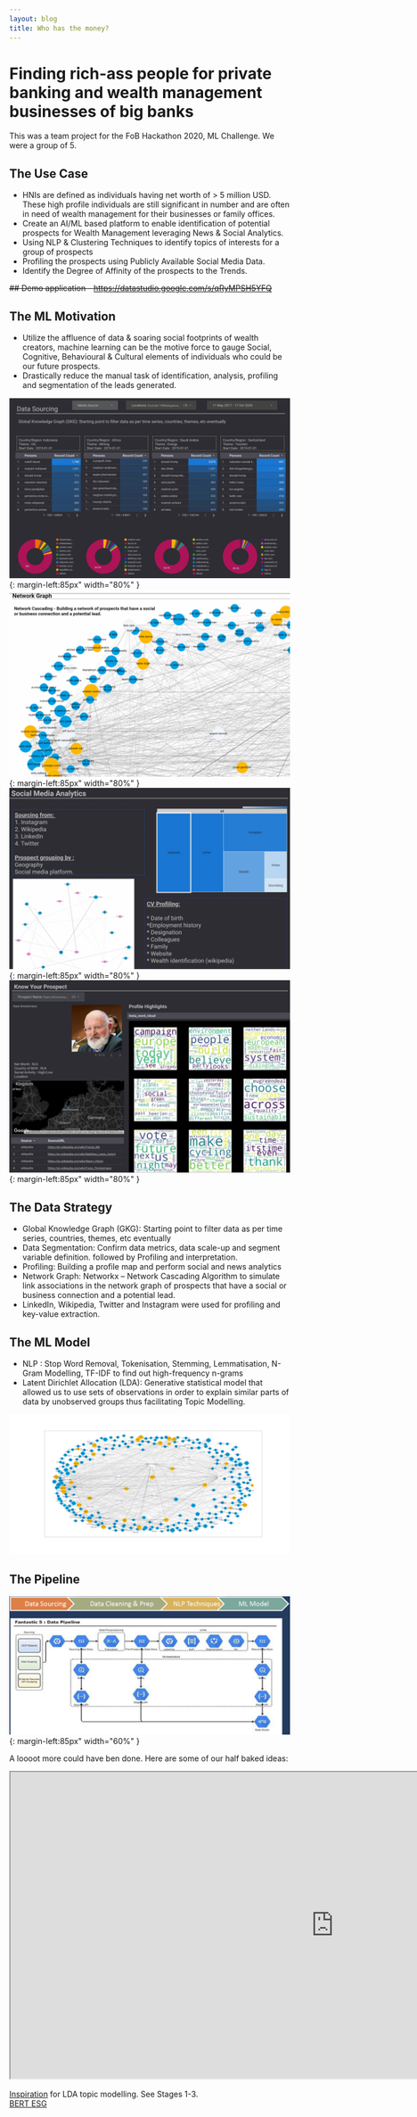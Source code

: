 ```yaml
---
layout: blog
title: Who has the money?
---
```

# Finding rich-ass people for private banking and wealth management businesses of big banks
This was a team project for the FoB Hackathon 2020, ML Challenge. We were a group of 5.

## The Use Case
- HNIs are defined as individuals having net worth of > 5 million USD. These high profile individuals are still significant in number and are often in need of wealth management for their businesses or family offices.
- Create an AI/ML based platform to enable identification of potential prospects for Wealth Management leveraging News & Social Analytics.
- Using NLP & Clustering Techniques to identify topics of interests for a group of prospects
- Profiling the prospects using Publicly Available Social Media Data.
- Identify the Degree of Affinity of the prospects to the Trends.

<s>## Demo application - https://datastudio.google.com/s/qRyMPSH5YFQ</s>

## The ML Motivation
- Utilize the affluence of data & soaring social footprints of wealth creators, machine learning can be the motive force to gauge Social, Cognitive, Behavioural & Cultural elements of individuals who could be our future prospects.
- Drastically reduce the manual task of identification, analysis, profiling and segmentation of the leads generated.

![](prospekts_fob_hackathon/UI%20screenshots/screen2.jpg){: margin-left:85px" width="80%" }
![](prospekts_fob_hackathon/UI%20screenshots/screen5.jpg){: margin-left:85px" width="80%" }
![](prospekts_fob_hackathon/UI%20screenshots/screen6.jpg){: margin-left:85px" width="80%" }
![](prospekts_fob_hackathon/UI%20screenshots/screen7.jpg){: margin-left:85px" width="80%" } 

## The Data Strategy
- Global Knowledge Graph (GKG): Starting point to filter data as per time series, countries, themes, etc eventually
- Data Segmentation: Confirm data metrics, data scale-up and segment variable definition. followed by Profiling and interpretation.
- Profiling: Building a profile map and perform social and news analytics
- Network Graph: Networkx – Network Cascading Algorithm to simulate link associations in the network graph of prospects that have a social or business connection and a potential lead.
- LinkedIn, Wikipedia, Twitter and Instagram were used for profiling and key-value extraction. 

## The ML Model
- NLP : Stop Word Removal, Tokenisation, Stemming, Lemmatisation, N-Gram Modelling, TF-IDF to find out high-frequency n-grams
- Latent Dirichlet Allocation (LDA): Generative statistical model that allowed us to use sets of observations in order to explain similar parts of data by unobserved groups thus facilitating Topic Modelling.

![](prospekts_fob_hackathon/People%20Network,%20t=3.png)


## The Pipeline
![](prospekts_fob_hackathon/pipeline.png){: margin-left:85px" width="60%" }

A loooot more could have ben done. Here are some of our half baked ideas: 
<iframe src="https://docs.google.com/spreadsheets/d/e/2PACX-1vRLgVwqxvfwdTPAbQPXJ8V3sk50lQP8rRL5pg4c2cDnU9O6JmM1rk3k9qdI46GfDU8JZ9rAGEckOPtp/pubhtml?gid=0&amp;single=true&amp;widget=true&amp;headers=false" width="1160" height="550"></iframe>


[Inspiration](https://databricks.com/notebooks/esg_notebooks/01_esg_report.html) for LDA topic modelling. See Stages 1-3.<br>
<a href="https://github.com/mukut03/ESG-BERT" target="_blank">BERT ESG</a>

